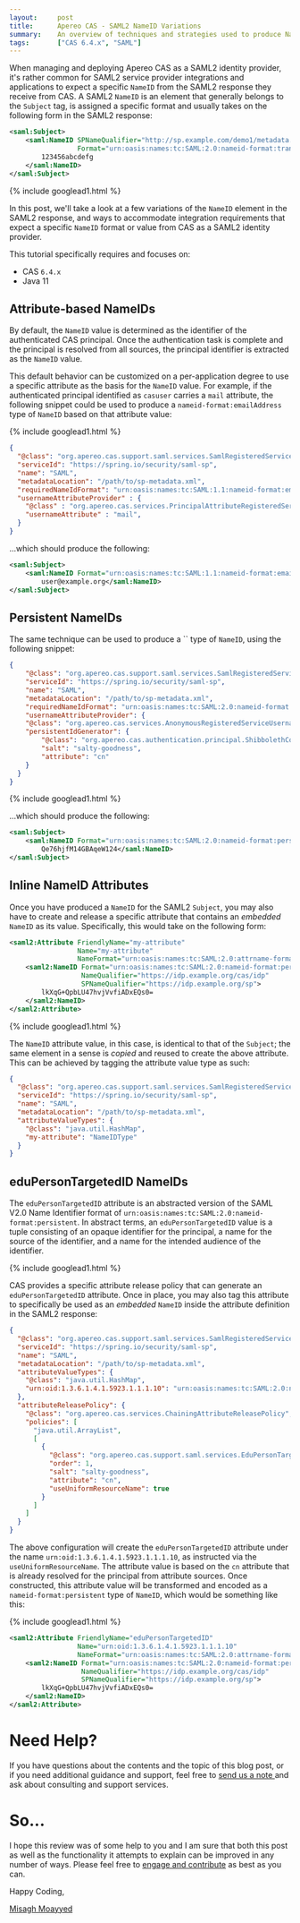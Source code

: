 ```yaml
---
layout:     post
title:      Apereo CAS - SAML2 NameID Variations
summary:    An overview of techniques and strategies used to produce NameID elements in SAML2 responses of Apereo CAS acting as a SAML2 identity provider, whether as part of the Subject tag or embedded inside individual SAML2 attributes.
tags:       ["CAS 6.4.x", "SAML"]
---
```


When managing and deploying Apereo CAS as a SAML2 identity provider, it's rather common for SAML2 service provider integrations and applications to expect a specific `NameID` from the SAML2 response they receive from CAS. A SAML2 `NameID` is an element that generally belongs to the `Subject` tag, is assigned a specific format and 
usually takes on the following form in the SAML2 response:

```xml
<saml:Subject>
    <saml:NameID SPNameQualifier="http://sp.example.com/demo1/metadata.php" 
                 Format="urn:oasis:names:tc:SAML:2.0:nameid-format:transient">
        123456abcdefg
    </saml:NameID>
</saml:Subject>
```

{% include googlead1.html  %}

In this post, we'll take a look at a few variations of the `NameID` element in the SAML2 response, and ways to accommodate integration requirements that expect a specific `NameID` format or value from CAS as a SAML2 identity provider.

This tutorial specifically requires and focuses on:

- CAS `6.4.x`
- Java 11


## Attribute-based NameIDs

By default, the `NameID` value is determined as the identifier of the authenticated CAS principal. Once the authentication task is complete and the principal is resolved from all sources, the principal identifier is extracted as the `NameID` value. 

This default behavior can be customized on a per-application degree to use a specific attribute as the basis for the `NameID` value. For example, if the authenticated principal identified as `casuser` carries a `mail` attribute, the following snippet could be used to produce a `nameid-format:emailAddress` type of `NameID` based on that attribute value:

{% include googlead1.html  %}

```json
{
  "@class": "org.apereo.cas.support.saml.services.SamlRegisteredService",
  "serviceId": "https://spring.io/security/saml-sp",
  "name": "SAML",
  "metadataLocation": "/path/to/sp-metadata.xml",
  "requiredNameIdFormat": "urn:oasis:names:tc:SAML:1.1:nameid-format:emailAddress",
  "usernameAttributeProvider" : {
    "@class" : "org.apereo.cas.services.PrincipalAttributeRegisteredServiceUsernameProvider",
    "usernameAttribute" : "mail",
  }
}
```

...which should produce the following:

```xml
<saml:Subject>
    <saml:NameID Format="urn:oasis:names:tc:SAML:1.1:nameid-format:emailAddress">
        user@example.org</saml:NameID>
</saml:Subject>
```

## Persistent NameIDs

The same technique can be used to produce a `` type of `NameID`, using the following snippet:

```json
{
    "@class": "org.apereo.cas.support.saml.services.SamlRegisteredService",
    "serviceId": "https://spring.io/security/saml-sp",
    "name": "SAML",
    "metadataLocation": "/path/to/sp-metadata.xml",
    "requiredNameIdFormat": "urn:oasis:names:tc:SAML:2.0:nameid-format:persistent",
    "usernameAttributeProvider": {
    "@class": "org.apereo.cas.services.AnonymousRegisteredServiceUsernameAttributeProvider",
    "persistentIdGenerator": {
        "@class": "org.apereo.cas.authentication.principal.ShibbolethCompatiblePersistentIdGenerator",
        "salt": "salty-goodness",
        "attribute": "cn"
    }
  }
}
```

{% include googlead1.html  %}

...which should produce the following:

```xml
<saml:Subject>
    <saml:NameID Format="urn:oasis:names:tc:SAML:2.0:nameid-format:persistent">
        Qe76hjfM14GBAqeW124</saml:NameID>
</saml:Subject>
```

## Inline NameID Attributes

Once you have produced a `NameID` for the SAML2 `Subject`, you may also have to create and release a specific attribute that contains an *embedded* `NameID` as its value. Specifically, this would take on the following form:

```xml
<saml2:Attribute FriendlyName="my-attribute" 
                 Name="my-attribute"
                 NameFormat="urn:oasis:names:tc:SAML:2.0:attrname-format:uri">
    <saml2:NameID Format="urn:oasis:names:tc:SAML:2.0:nameid-format:persistent"
                  NameQualifier="https://idp.example.org/cas/idp"
                  SPNameQualifier="https://idp.example.org/sp">
        lkXqG+QpbLU47hvjVvfiADxEQs0=
    </saml2:NameID>
</saml2:Attribute>
```

{% include googlead1.html  %}

The `NameID` attribute value, in this case, is identical to that of the `Subject`; the same element in a sense is *copied* and reused to create the above attribute. This can be achieved by tagging the attribute value type as such:

```json
{
  "@class": "org.apereo.cas.support.saml.services.SamlRegisteredService",
  "serviceId": "https://spring.io/security/saml-sp",
  "name": "SAML",
  "metadataLocation": "/path/to/sp-metadata.xml",
  "attributeValueTypes": {
    "@class": "java.util.HashMap",
    "my-attribute": "NameIDType"
  }
}
```

## eduPersonTargetedID NameIDs

The `eduPersonTargetedID` attribute is an abstracted version of the SAML V2.0 Name Identifier format 
of `urn:oasis:names:tc:SAML:2.0:nameid-format:persistent`. In abstract terms, an `eduPersonTargetedID` value is a 
tuple consisting of an opaque identifier for the principal, a name for the source of the identifier, and a name for the intended audience of the identifier. 

{% include googlead1.html  %}

CAS provides a specific attribute release policy that can generate an `eduPersonTargetedID` attribute. Once in place, you may also tag this attribute to specifically be used as an *embedded* `NameID` inside the attribute definition in the SAML2 response: 

```json
{
  "@class": "org.apereo.cas.support.saml.services.SamlRegisteredService",
  "serviceId": "https://spring.io/security/saml-sp",
  "name": "SAML",
  "metadataLocation": "/path/to/sp-metadata.xml",
  "attributeValueTypes": {
    "@class": "java.util.HashMap",
    "urn:oid:1.3.6.1.4.1.5923.1.1.1.10": "urn:oasis:names:tc:SAML:2.0:nameid-format:persistent",
  },
  "attributeReleasePolicy": {
    "@class": "org.apereo.cas.services.ChainingAttributeReleasePolicy",
    "policies": [
      "java.util.ArrayList",
      [
        {
          "@class": "org.apereo.cas.support.saml.services.EduPersonTargetedIdAttributeReleasePolicy",
          "order": 1,
          "salt": "salty-goodness",
          "attribute": "cn",
          "useUniformResourceName": true
        }
      ]
    ]
  }
}
```

The above configuration will create the `eduPersonTargetedID` attribute under the name `urn:oid:1.3.6.1.4.1.5923.1.1.1.10`, as instructed via the `useUniformResourceName`. The attribute value is based on the `cn` attribute that is already resolved for the principal from attribute sources. Once constructed, this attribute value will be transformed and encoded as a `nameid-format:persistent` type of `NameID`, which would be something like this:

{% include googlead1.html  %}

```xml
<saml2:Attribute FriendlyName="eduPersonTargetedID" 
                 Name="urn:oid:1.3.6.1.4.1.5923.1.1.1.10"
                 NameFormat="urn:oasis:names:tc:SAML:2.0:attrname-format:uri">
    <saml2:NameID Format="urn:oasis:names:tc:SAML:2.0:nameid-format:persistent"
                  NameQualifier="https://idp.example.org/cas/idp"
                  SPNameQualifier="https://idp.example.org/sp">
        lkXqG+QpbLU47hvjVvfiADxEQs0=
    </saml2:NameID>
</saml2:Attribute>
```


# Need Help?

If you have questions about the contents and the topic of this blog post, or if you need additional guidance and support, feel free to [send us a note ](/#contact-section-header) and ask about consulting and support services.

# So...

I hope this review was of some help to you and I am sure that both this post as well as the functionality it attempts to explain can be improved in any number of ways. Please feel free to [engage and contribute][contribguide] as best as you can.

Happy Coding,

[Misagh Moayyed](https://fawnoos.com)

[contribguide]: https://apereo.github.io/cas/developer/Contributor-Guidelines.html